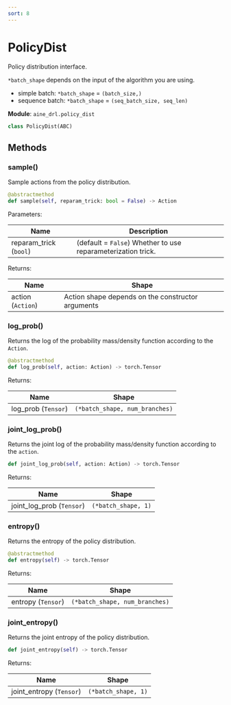 ```yaml
---
sort: 8
---
```


# PolicyDist

Policy distribution interface.

`*batch_shape` depends on the input of the algorithm you are using.

* simple batch: `*batch_shape` = `(batch_size,)`
* sequence batch: `*batch_shape` = `(seq_batch_size, seq_len)`

**Module**: `aine_drl.policy_dist`

```python
class PolicyDist(ABC)
```

## Methods

### sample()

Sample actions from the policy distribution.

```python
@abstractmethod
def sample(self, reparam_trick: bool = False) -> Action
```

Parameters:

|Name|Description|
|---|---|
|reparam_trick (`bool`)|(default = `False`) Whether to use reparameterization trick.|

Returns:

|Name|Shape|
|---|---|
|action (`Action`)|Action shape depends on the constructor arguments|

### log_prob()

Returns the log of the probability mass/density function according to the `Action`.

```python
@abstractmethod
def log_prob(self, action: Action) -> torch.Tensor
```

Returns:

|Name|Shape|
|---|---|
|log_prob (`Tensor`)|`(*batch_shape, num_branches)`|

### joint_log_prob()

Returns the joint log of the probability mass/density function according to the `action`.

```python
def joint_log_prob(self, action: Action) -> torch.Tensor
```

Returns:

|Name|Shape|
|---|---|
|joint_log_prob (`Tensor`)|`(*batch_shape, 1)`|

### entropy()

Returns the entropy of the policy distribution.

```python
@abstractmethod
def entropy(self) -> torch.Tensor
```

Returns:

|Name|Shape|
|---|---|
|entropy (`Tensor`)|`(*batch_shape, num_branches)`|

### joint_entropy()

Returns the joint entropy of the policy distribution.

```python
def joint_entropy(self) -> torch.Tensor
```

Returns:

|Name|Shape|
|---|---|
|joint_entropy (`Tensor`)|`(*batch_shape, 1)`|